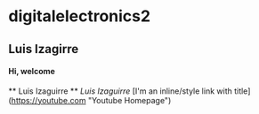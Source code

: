 # digitalelectronics2
##  Luis Izagirre
#### Hi, welcome
** Luis Izaguirre **
*Luis Izaguirre*
[I'm an inline/style link with title] (https://youtube.com "Youtube Homepage")
